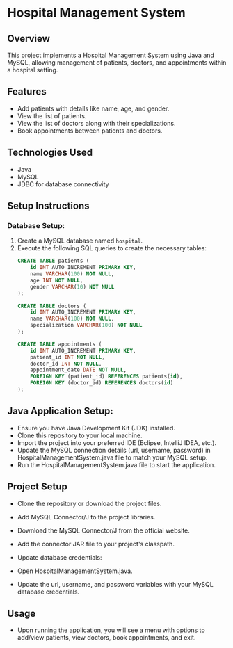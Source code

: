 # Hospital Management System

## Overview
This project implements a Hospital Management System using Java and MySQL, allowing management of patients, doctors, and appointments within a hospital setting.

## Features
- Add patients with details like name, age, and gender.
- View the list of patients.
- View the list of doctors along with their specializations.
- Book appointments between patients and doctors.

## Technologies Used
- Java
- MySQL
- JDBC for database connectivity

## Setup Instructions
### Database Setup:
1. Create a MySQL database named `hospital`.
2. Execute the following SQL queries to create the necessary tables:
   ```sql
   CREATE TABLE patients (
       id INT AUTO_INCREMENT PRIMARY KEY,
       name VARCHAR(100) NOT NULL,
       age INT NOT NULL,
       gender VARCHAR(10) NOT NULL
   );

   CREATE TABLE doctors (
       id INT AUTO_INCREMENT PRIMARY KEY,
       name VARCHAR(100) NOT NULL,
       specialization VARCHAR(100) NOT NULL
   );

   CREATE TABLE appointments (
       id INT AUTO_INCREMENT PRIMARY KEY,
       patient_id INT NOT NULL,
       doctor_id INT NOT NULL,
       appointment_date DATE NOT NULL,
       FOREIGN KEY (patient_id) REFERENCES patients(id),
       FOREIGN KEY (doctor_id) REFERENCES doctors(id)
   );
## Java Application Setup:

- Ensure you have Java Development Kit (JDK) installed.
- Clone this repository to your local machine.
- Import the project into your preferred IDE (Eclipse, IntelliJ IDEA, etc.).
- Update the MySQL connection details (url, username, password) in HospitalManagementSystem.java file to match your MySQL setup.
- Run the HospitalManagementSystem.java file to start the application.

## Project Setup
- Clone the repository or download the project files.

- Add MySQL Connector/J to the project libraries.

- Download the MySQL Connector/J from the official website.
- Add the connector JAR file to your project's classpath.
- Update database credentials:

- Open HospitalManagementSystem.java.
- Update the url, username, and password variables with your MySQL database credentials.
## Usage
- Upon running the application, you will see a menu with options to add/view patients, view doctors, book appointments, and exit.
